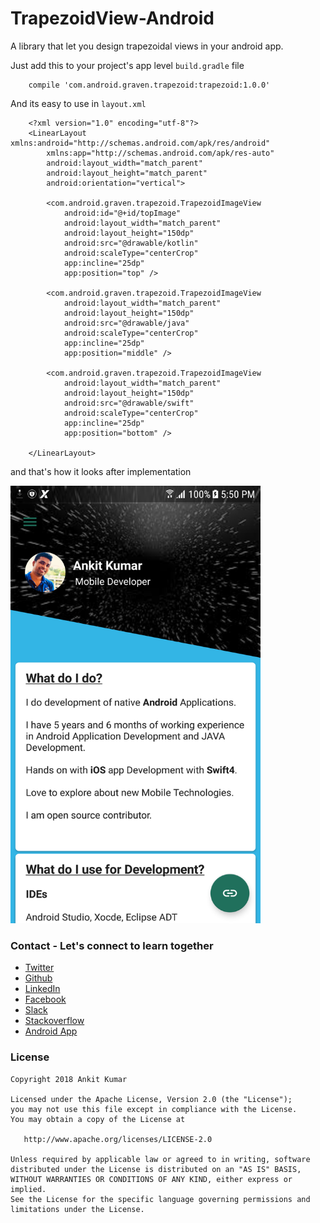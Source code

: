 # TrapezoidView-Android
A library that let you design trapezoidal views in your android app.

Just add this to your project's app level `build.gradle` file

        compile 'com.android.graven.trapezoid:trapezoid:1.0.0'
        
And its easy to use in `layout.xml`

        <?xml version="1.0" encoding="utf-8"?>
        <LinearLayout xmlns:android="http://schemas.android.com/apk/res/android"
            xmlns:app="http://schemas.android.com/apk/res-auto"
            android:layout_width="match_parent"
            android:layout_height="match_parent"
            android:orientation="vertical">
        
            <com.android.graven.trapezoid.TrapezoidImageView
                android:id="@+id/topImage"
                android:layout_width="match_parent"
                android:layout_height="150dp"
                android:src="@drawable/kotlin"
                android:scaleType="centerCrop"
                app:incline="25dp"
                app:position="top" />
        
            <com.android.graven.trapezoid.TrapezoidImageView
                android:layout_width="match_parent"
                android:layout_height="150dp"
                android:src="@drawable/java"
                android:scaleType="centerCrop"
                app:incline="25dp"
                app:position="middle" />
        
            <com.android.graven.trapezoid.TrapezoidImageView
                android:layout_width="match_parent"
                android:layout_height="150dp"
                android:src="@drawable/swift"
                android:scaleType="centerCrop"
                app:incline="25dp"
                app:position="bottom" />
        
        </LinearLayout>

        
        
and that's how it looks after implementation

<img src="https://github.com/AnkitDroidGit/TrapezoidView-Android/blob/master/screen/3.png"  width="400" height="700">




### Contact - Let's connect to learn together
- [Twitter](https://twitter.com/KumarAnkitRKE)
- [Github](https://github.com/AnkitDroidGit)
- [LinkedIn](https://www.linkedin.com/in/kumarankitkumar/)
- [Facebook](https://www.facebook.com/freeankit)
- [Slack](https://ankitdroid.slack.com)
- [Stackoverflow](https://stackoverflow.com/users/3282461/android)
- [Android App](https://play.google.com/store/apps/details?id=com.freeankit.ankitprofile)


### License

    Copyright 2018 Ankit Kumar
    
    Licensed under the Apache License, Version 2.0 (the "License");
    you may not use this file except in compliance with the License.
    You may obtain a copy of the License at

       http://www.apache.org/licenses/LICENSE-2.0

    Unless required by applicable law or agreed to in writing, software
    distributed under the License is distributed on an "AS IS" BASIS,
    WITHOUT WARRANTIES OR CONDITIONS OF ANY KIND, either express or implied.
    See the License for the specific language governing permissions and
    limitations under the License.

